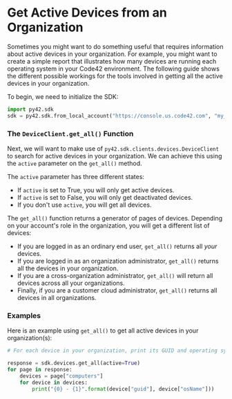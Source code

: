 # Get Active Devices from an Organization

Sometimes you might want to do something useful that requires information about active devices in your organization.
For example, you might want to create a simple report that illustrates how many devices are running each operating
system in your Code42 environment. The following guide shows the different possible workings for the tools involved in
getting all the active devices in your organization.

To begin, we need to initialize the SDK:
```python
import py42.sdk
sdk = py42.sdk.from_local_account("https://console.us.code42.com", "my_username", "my_password")
```

### The `DeviceClient.get_all()` Function

Next, we will want to make use of `py42.sdk.clients.devices.DeviceClient` to search for active devices in your
organization. We can achieve this using the `active` parameter on the `get_all()` method.

The `active` parameter has three different states:
* If `active` is set to True, you will only get active devices.
* If `active` is set to False, you will only get deactivated devices.
* If you don't use
`active`, you will get all devices.

The `get_all()` function returns a generator of pages of devices. Depending on your account's role in the
organization, you will get a different list of devices:
* If you are logged in as an ordinary end user, `get_all()` returns all *your* devices.
* If you are logged in as an organization administrator, `get_all()` returns all the devices in your organization.
* If you are a cross-organization administrator, `get_all()` will return all devices across all your organizations.
* Finally, if you are a customer cloud administrator, `get_all()` returns all devices in all organizations.

### Examples

Here is an example using `get_all()` to get all active devices in your organization(s):
```python
# For each device in your organization, print its GUID and operating system

response = sdk.devices.get_all(active=True)
for page in response:
    devices = page["computers"]
    for device in devices:
        print("{0} - {1}".format(device["guid"], device["osName"]))
```
